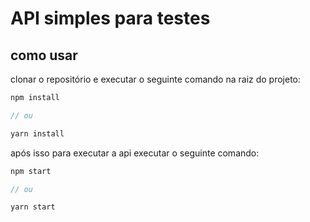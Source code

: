 # API simples para testes

## como usar

clonar o repositório e executar o seguinte comando na raiz do projeto:

```javascript
npm install

// ou 

yarn install
```

após isso para executar a api executar o seguinte comando:

```javascript
npm start

// ou 

yarn start
```
